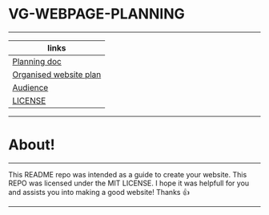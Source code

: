 # VG-WEBPAGE-PLANNING
---
| links |
|---|
| [Planning doc](PLAN.md) |
| [Organised website plan](ORGANISED_PLAN.md) |
| [Audience](AUDIENCE.md) |
| [LICENSE](LICENSE) |
___
# About!
___
This README repo was intended as a guide to create your website.
This REPO was licensed under the MIT LICENSE.
I hope it was helpfull for you and assists you into making a good website!
Thanks :+1:
___
